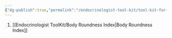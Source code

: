 ```yaml
---
{"dg-publish":true,"permalink":"/endocrinologist-tool-kit/tool-kit-for-endocrinologists/"}
---
```




1. [[Endocrinologist ToolKit/Body Roundness Index\|Body Roundness Index]]


